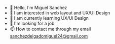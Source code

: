 - 👋 Hello, I'm Miguel Sanchez
- 👀 I am interested in web layout and UX/UI Design
- 🌱 I am currently learning UX/UI Design
- 💞️ I'm looking for a job
- 📫 How to contact me through my email sanchezdelgadomiguel24@gmail.com
